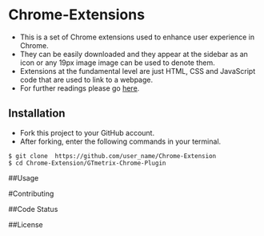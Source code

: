 # Chrome-Extensions
- This is a set of Chrome extensions used to enhance user experience in Chrome.
- They can be easily downloaded and they appear at the sidebar as an icon or any 19px image image can be used to denote them.
- Extensions at the fundamental level are just HTML, CSS and JavaScript code that are used to link to a webpage.
- For further readings please go [here](https://developer.chrome.com/extensions).

## Installation
- Fork this project to your GitHub account.
- After forking, enter the following commands in your terminal.
```
$ git clone  https://github.com/user_name/Chrome-Extension
$ cd Chrome-Extension/GTmetrix-Chrome-Plugin
```

##Usage


#Contributing

##Code Status


##License
